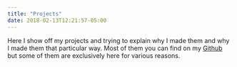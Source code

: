 ```yaml
---
title: "Projects"
date: 2018-02-13T12:21:57-05:00
---
```


Here I show off my projects and trying to explain why I made them and why I made them that particular way. Most of them you can find on my [Github](https://github.com/lxhan) but some of them are exclusively here for various reasons. 